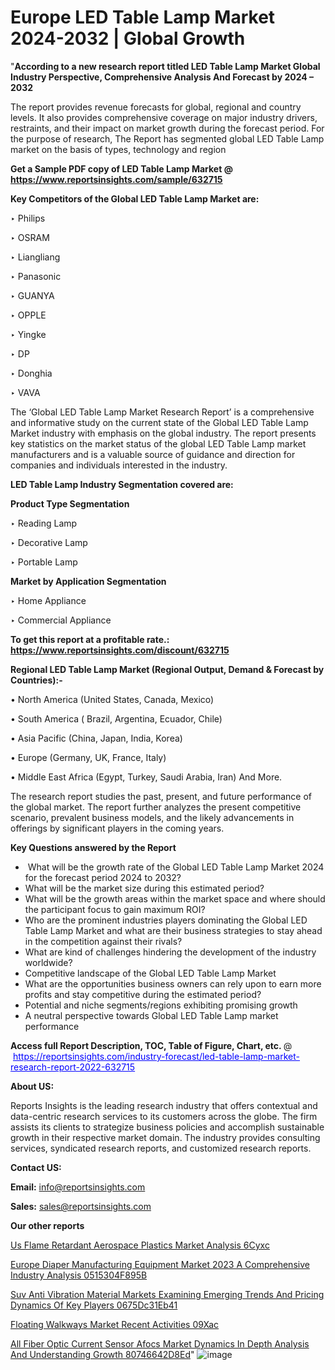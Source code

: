# Europe LED Table Lamp Market 2024-2032 | Global Growth

"<strong>According to a new research report titled LED Table Lamp Market Global Industry Perspective, Comprehensive Analysis And Forecast by 2024 – 2032</strong>

The report provides revenue forecasts for global, regional and country levels. It also provides comprehensive coverage on major industry drivers, restraints, and their impact on market growth during the forecast period. For the purpose of research, The Report has segmented global LED Table Lamp market on the basis of types, technology and region

<strong>Get a Sample PDF copy of LED Table Lamp Market </strong><strong>@<a href=https://www.reportsinsights.com/sample/632715 style=color:#0000ff;> https://www.reportsinsights.com/sample/632715</a></strong></font>

<strong>Key Competitors of the Global LED Table Lamp Market are:</strong>

‣ Philips

‣ OSRAM

‣ Liangliang

‣ Panasonic

‣ GUANYA

‣ OPPLE

‣ Yingke

‣ DP

‣ Donghia

‣ VAVA

The ‘Global LED Table Lamp Market Research Report’ is a comprehensive and informative study on the current state of the Global LED Table Lamp Market industry with emphasis on the global industry. The report presents key statistics on the market status of the global LED Table Lamp market manufacturers and is a valuable source of guidance and direction for companies and individuals interested in the industry.

<strong>LED Table Lamp Industry Segmentation covered are:</strong>

<strong>Product Type Segmentation</strong>

‣    Reading Lamp

‣ Decorative Lamp

‣ Portable Lamp

<strong>Market by Application Segmentation</strong>

‣   Home Appliance

‣ Commercial Appliance

<strong>To get this report at a profitable rate.: <a href=https://www.reportsinsights.com/discount/632715 style=color:#0000ff;>https://www.reportsinsights.com/discount/632715</a></strong></font>

<strong>Regional LED Table Lamp Market (Regional Output, Demand &amp; Forecast by Countries):-</strong>

• North America (United States, Canada, Mexico)

• South America ( Brazil, Argentina, Ecuador, Chile)

• Asia Pacific (China, Japan, India, Korea)

• Europe (Germany, UK, France, Italy)

• Middle East Africa (Egypt, Turkey, Saudi Arabia, Iran) And More.

The research report studies the past, present, and future performance of the global market. The report further analyzes the present competitive scenario, prevalent business models, and the likely advancements in offerings by significant players in the coming years.

<strong>Key Questions answered by the Report</strong>
<ul>
  <li> What will be the growth rate of the Global LED Table Lamp Market 2024 for the forecast period 2024 to 2032?</li>
  <li>What will be the market size during this estimated period?</li>
  <li>What will be the growth areas within the market space and where should the participant focus to gain maximum ROI?</li>
  <li>Who are the prominent industries players dominating the Global LED Table Lamp Market and what are their business strategies to stay ahead in the competition against their rivals?</li>
  <li>What are kind of challenges hindering the development of the industry worldwide?</li>
  <li>Competitive landscape of the Global LED Table Lamp Market</li>
  <li>What are the opportunities business owners can rely upon to earn more profits and stay competitive during the estimated period?</li>
  <li>Potential and niche segments/regions exhibiting promising growth</li>
  <li>A neutral perspective towards Global LED Table Lamp market performance</li>
</ul>
<strong>Access full Report Description, TOC, Table of Figure, Chart, etc. </strong>@  <a href=https://reportsinsights.com/industry-forecast/led-table-lamp-market-research-report-2022-632715 style=color:#0000ff;>https://reportsinsights.com/industry-forecast/led-table-lamp-market-research-report-2022-632715</a></font>

<strong><strong>About US</strong>:</strong>

Reports Insights is the leading research industry that offers contextual and data-centric research services to its customers across the globe. The firm assists its clients to strategize business policies and accomplish sustainable growth in their respective market domain. The industry provides consulting services, syndicated research reports, and customized research reports.

<strong>Contact US:</strong>

<p class=""""><b>Email:</b> <a href=mailto:info@reportsinsights.com>info@reportsinsights.com</a></p>
<p class=""""><b>Sales:</b> <a href=mailto:sales@reportsinsights.com>sales@reportsinsights.com</a></p>

<strong>Our other reports</strong>

<a href=https://www.linkedin.com/pulse/us-flame-retardant-aerospace-plastics-market-analysis-6cyxc/>Us Flame Retardant Aerospace Plastics Market Analysis 6Cyxc</a>

<a href=https://medium.com/@aanarkumar6/europe-diaper-manufacturing-equipment-market-2023-a-comprehensive-industry-analysis-0515304f895b>Europe Diaper Manufacturing Equipment Market 2023 A Comprehensive Industry Analysis 0515304F895B</a>

<a href=https://medium.com/@anuragakarte041/suv-anti-vibration-material-markets-examining-emerging-trends-and-pricing-dynamics-of-key-players-0675dc31eb41>Suv Anti Vibration Material Markets Examining Emerging Trends And Pricing Dynamics Of Key Players 0675Dc31Eb41</a>

<a href=https://www.linkedin.com/pulse/floating-walkways-market-recent-activities-09xac/>Floating Walkways Market Recent Activities 09Xac</a>

<a href=https://medium.com/@gd336335/all-fiber-optic-current-sensor-afocs-market-dynamics-in-depth-analysis-and-understanding-growth-80746642d8ed>All Fiber Optic Current Sensor Afocs Market Dynamics In Depth Analysis And Understanding Growth 80746642D8Ed</a>"
![image](https://github.com/aakesh123242/RIMarket/assets/158431203/9feece96-0fd8-4cc2-9d2b-31668cfb986c)

